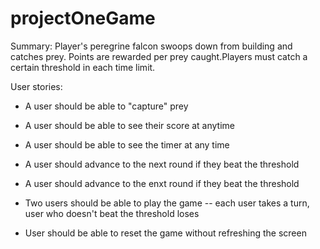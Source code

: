 # projectOneGame


Summary: Player's peregrine falcon swoops down from building and catches prey. Points are rewarded per prey caught.Players must catch a certain threshold in each time limit.

User stories: 

- A user should be able to "capture" prey

- A user should be able to see their score at anytime

- A user should be able to see the timer at any time

- A user should advance to the next round if they beat the threshold

- A user should advance to the enxt round if they beat the threshold

- Two users should be able to play the game -- each user takes a turn,
user who doesn't beat the threshold loses

- User should be able to reset the game without refreshing the screen





